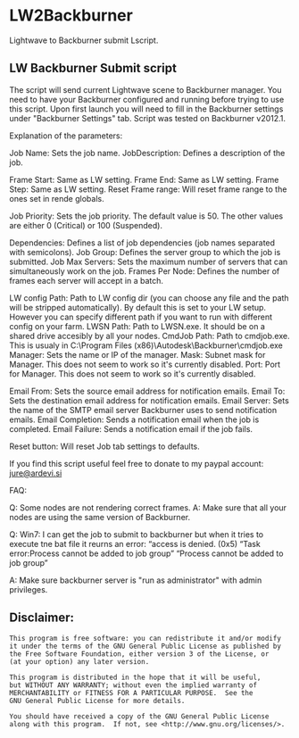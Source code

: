 LW2Backburner
=============

Lightwave to Backburner submit Lscript.

LW Backburner Submit script
-------------------------------------------------------------------------------

The script will send current Lightwave scene to Backburner manager. You
need to have your Backburner configured and running before trying to 
use this script. Upon first launch you will need to fill in the Backburner 
settings under "Backburner Settings" tab. Script was tested on Backburner v2012.1.

Explanation of the parameters:

Job Name:  				Sets the job name.
JobDescription:			Defines a description of the job.

Frame Start:				Same as LW setting.
Frame End:				Same as LW setting.
Frame Step:				Same as LW setting.
Reset Frame range:	Will reset frame range to the ones set in rende globals.

Job Priority:				Sets the job priority. The default value is 50. The other values are either 0 (Critical) or 100 (Suspended).

Dependencies:			Defines a list of job dependencies (job names separated with semicolons).
Job Group:				Defines the server group to which the job is submitted.
Job Max Servers:		Sets the maximum number of servers that can simultaneously work on the job. 
Frames Per Node:		Defines the number of frames each server will accept in a batch.

LW config Path:			Path to LW config dir (you can choose any file and the path will be stripped automatically). 
								By default this is set to your LW setup. However you can specify different path if you want to run with different config on your farm.
LWSN Path:				Path to LWSN.exe. It should be on a shared drive accesibly by all your nodes.
CmdJob Path:			Path to cmdjob.exe. This is usualy in C:\Program Files (x86)\Autodesk\Backburner\cmdjob.exe
Manager: 					Sets the name or IP of the manager.
Mask:						Subnet mask for Manager. This does not seem to work so it's currently disabled.
Port:							Port for Manager. This does not seem to work so it's currently disabled.

Email From:				Sets the source email address for notification emails.
Email To:					Sets the destination email address for notification emails.
Email Server:			Sets the name of the SMTP email server Backburner uses to send notification emails.
Email Completion:		Sends a notification email when the job is completed.
Email Failure:			Sends a notification email if the job fails.

Reset button:			Will reset Job tab settings to defaults.

If you find this script useful feel free to donate to my paypal account: jure@ardevi.si

FAQ:

Q: Some nodes are not rendering correct frames.
A: Make sure that all your nodes are using the same version of Backburner.

Q: Win7: I can get the job to submit to backburner but when it tries to execute tne bat file it reurns an error:
“access is denied. (0x5) “Task error:Process cannot be added to job group” “Process cannot be added to job group”

A: Make sure backburner server is "run as administrator" with admin privileges.


Disclaimer:
-------------------------------------------------------------------------------
    This program is free software: you can redistribute it and/or modify
    it under the terms of the GNU General Public License as published by
    the Free Software Foundation, either version 3 of the License, or
    (at your option) any later version.

    This program is distributed in the hope that it will be useful,
    but WITHOUT ANY WARRANTY; without even the implied warranty of
    MERCHANTABILITY or FITNESS FOR A PARTICULAR PURPOSE.  See the
    GNU General Public License for more details.

    You should have received a copy of the GNU General Public License
    along with this program.  If not, see <http://www.gnu.org/licenses/>.
